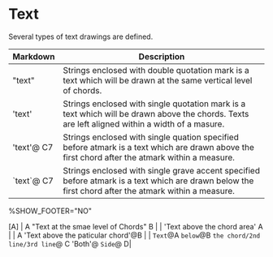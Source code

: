 # Text
Several types of text drawings are defined.

| Markdown       | Description  |
| ------------- | -----|
| "text"     | Strings enclosed with double quotation mark is a text which will be drawn at the same vertical level of chords. | 
| 'text'     | Strings enclosed with single quotation mark is a text which will be drawn above the chords. Texts are left aligned within a width of a masure. | 
| 'text'@ C7| Strings enclosed with single quation specified before atmark is a text which are drawn above the first chord after the atmark within a measure. |
| \`text\`@ C7 | Strings enclosed with single grave accent specified before atmark is a text which are drawn below the first chord after the atmark within a measure. |


<!-- fumen:start -->
%SHOW_FOOTER="NO"

[A]
| A "Text at the smae level of Chords" B |
| 'Text above the chord area' A | 
| A 'Text above the paticular chord'@B |
| `Text`@A `below`@B `the chord/2nd line/3rd line`@ C 'Both'@ `Side`@ D| 
<!-- fumen:end -->
